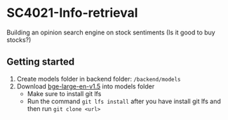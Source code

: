 # SC4021-Info-retrieval
Building an opinion search engine on stock sentiments (Is it good to buy stocks?)

## Getting started
1. Create models folder in backend folder: `/backend/models`
2. Download [bge-large-en-v1.5](https://huggingface.co/BAAI/bge-large-en-v1.5) into models folder
    - Make sure to install git lfs
    - Run the command `git lfs install` after you have install git lfs and then run `git clone <url>`